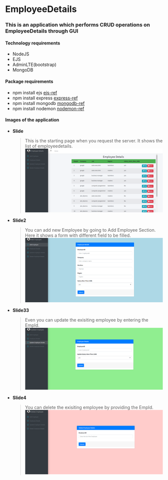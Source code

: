 # EmployeeDetails

### This is an application which performs CRUD operations on EmployeeDetails through GUI

#### Technology requirements
- NodeJS
- EJS
- AdminLTE(bootstrap)
- MongoDB

#### Package requirements
- npm install ejs [ejs-ref](https://www.npmjs.com/package/ejs)
- npm install express [express-ref](https://www.npmjs.com/package/express)
- npm install mongodb [mongodb-ref](https://www.npmjs.com/package/mongodb)
- npm install nodemon [nodemon-ref](https://www.npmjs.com/package/nodemon)

#### Images of the application
- **Slide**
  > This is the starting page when you request the server.
  > It shows the list of employeedetails.
  ![](tutorial/step1.png)
- **Slide2**
  > You can add new Employee by going to Add Employee Section.
  > Here it shows a form with different field to be filled.
  ![](tutorial/step2.png)
- **Slide33**
  > Even you can update the exisiting employee by entering the EmpId. 
  ![](tutorial/step3.png)
- **Slide4**
  > You can delete the exisiting employee by providing the EmpId.
  ![](tutorial/step4.png)


